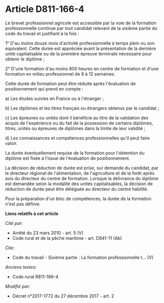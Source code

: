 # Article D811-166-4

Le brevet professionnel agricole est accessible par la voie de la formation professionnelle continue par tout candidat
relevant de la sixième partie du code du travail et justifiant à la fois : 

1° D'au moins douze mois d'activité professionnelle à temps plein ou son équivalent. Cette durée est appréciée avant la
présentation de la dernière unité capitalisable ou de la première épreuve terminale nécessaire pour obtenir le diplôme ; 

2° D'une formation d'au moins 800 heures en centre de formation et d'une formation en milieu professionnel de 8 à 12
semaines. 

Cette durée de formation peut être réduite après l'évaluation de positionnement qui prend en compte : 

a) Les études suivies en France ou à l'étranger ; 

b) Les diplômes et les titres français ou étrangers obtenus par le candidat ; 

c) Les épreuves ou unités dont il bénéficie au titre de la validation des acquis de l'expérience ou du fait de la possession
de certains diplômes, titres, unités ou épreuves de diplômes dans la limite de leur validité ; 

d) Les connaissances et compétences professionnelles qu'il peut faire valoir. 

La durée éventuellement requise de la formation pour l'obtention du diplôme est fixée à l'issue de l'évaluation de
positionnement. 

La décision de réduction de durée est prise, sur demande du candidat, par le directeur régional de l'alimentation, de
l'agriculture et de la forêt après avis du directeur du centre de formation. Lorsque la délivrance du diplôme est demandée
selon la modalité des unités capitalisables, la décision de réduction de durée peut être déléguée au directeur du centre
habilité. 

Pour la préparation d'un bloc de compétences, la durée de la formation n'est pas définie.

**Liens relatifs à cet article**

_Cité par_:

  - Arrêté du 23 mars 2010 - art. 5 (V)
  - Code rural et de la pêche maritime - art. D841-11 (Ab)

_Cite_:

  - Code du travail -  Sixième partie : La formation professionnelle t... (V)

_Anciens textes_:

  - Code rural R811-166-4

_Modifié par_:

  - Décret n°2017-1772 du 27 décembre 2017 - art. 2
